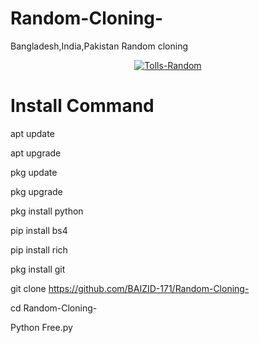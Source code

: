 # Random-Cloning-
Bangladesh,India,Pakistan Random cloning 
<p align="center">
<a href="https://BAIZID-171.github.io/"><img title="Tolls-Random" src="https://img.shields.io/badge/Tolls%20Cloning-Random-SCRIPT?colorA=%23ff8100&colorB=%23017e40&colorC=%23ff0000&style=for-the-badge"></a>

# Install Command 

apt update 

apt upgrade 

pkg update 

pkg upgrade 

pkg install python 

pip install bs4

pip install rich

pkg install git 

git clone https://github.com/BAIZID-171/Random-Cloning-

cd Random-Cloning-

Python Free.py
